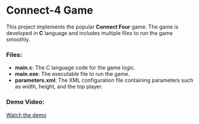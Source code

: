 # Connect-4 Game

This project implements the popular **Connect Four** game. The game is developed in **C** language and includes multiple files to run the game smoothly.

### Files:
- **main.c**: The C language code for the game logic.
- **main.exe**: The executable file to run the game.
- **parameters.xml**: The XML configuration file containing parameters such as width, height, and the top player.

### Demo Video:
[Watch the demo](https://drive.google.com/drive/folders/1ROUL7hbz6P6fkFX3q3stheTJHB8dhuA1?usp=sharing)
